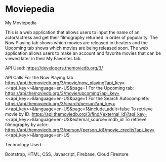 # Moviepedia


My Moviepedia 

This is a web application that allows users to input the name of an actor/actress and get their filmography returned in order of popularity. The Now Playing tab shows which movies are released in theaters and the Upcoming tab shows which movies are being released soon. The web application allows users to make an account and favorite movies that can be viewed later in their My Favorites tab.  

API Used: https://developers.themoviedb.org/3/

API Calls
For the Now Playing tab: https://api.themoviedb.org/3/movie/now_playing?api_key=<<api_key>>&language=en-US&page=1
For the Upcoming tab: https://api.themoviedb.org/3/movie/upcoming?api_key=<<api_key>>&language=en-US&page=1
For the Search Autocomplete: https://api.themoviedb.org/3/search/person?api_key=<<api_key>>&language=en-US&page=1&include_adult=false
To retrieve movie by ID: https://api.themoviedb.org/3/find/{external_id}?api_key=<<api_key>>&language=en-US&external_source=imdb_id
To retrieve filmography by actor: https://api.themoviedb.org/3/person/{person_id}/movie_credits?api_key=<<api_key>>&language=en-US

Technology Used

Bootstrap, HTML, CSS, Javascript, Firebase, Cloud Firestore
